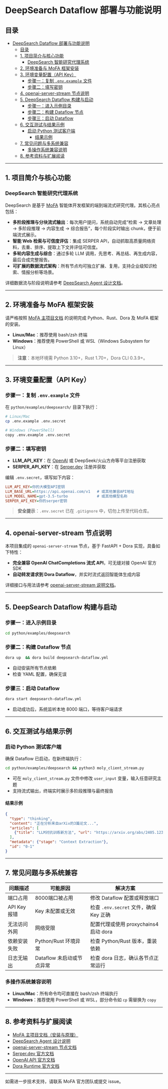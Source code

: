 
# DeepSearch Dataflow 部署与功能说明

## 目录

- [DeepSearch Dataflow 部署与功能说明](#deepsearch-dataflow-部署与功能说明)
  - [目录](#目录)
  - [1. 项目简介与核心功能](#1-项目简介与核心功能)
    - [DeepSearch 智能研究代理系统](#deepsearch-智能研究代理系统)
  - [2. 环境准备与 MoFA 框架安装](#2-环境准备与-mofa-框架安装)
  - [3. 环境变量配置（API Key）](#3-环境变量配置api-key)
    - [步骤一：复制 `.env.example` 文件](#步骤一复制-envexample-文件)
    - [步骤二：填写密钥](#步骤二填写密钥)
  - [4. openai-server-stream 节点说明](#4-openai-server-stream-节点说明)
  - [5. DeepSearch Dataflow 构建与启动](#5-deepsearch-dataflow-构建与启动)
    - [步骤一：进入示例目录](#步骤一进入示例目录)
    - [步骤二：构建 Dataflow 节点](#步骤二构建-dataflow-节点)
    - [步骤三：启动 Dataflow](#步骤三启动-dataflow)
  - [6. 交互测试与结果示例](#6-交互测试与结果示例)
    - [启动 Python 测试客户端](#启动-python-测试客户端)
      - [结果示例](#结果示例)
  - [7. 常见问题与多系统兼容](#7-常见问题与多系统兼容)
    - [多操作系统兼容说明](#多操作系统兼容说明)
  - [8. 参考资料与扩展阅读](#8-参考资料与扩展阅读)

---

## 1. 项目简介与核心功能

### DeepSearch 智能研究代理系统

DeepSearch 是基于 [MoFA](../../README.md) 智能体开发框架的端到端流式研究代理。其核心亮点包括：

- **多阶段推理与分块流式输出**：每次用户提问，系统自动完成“检索 → 文章处理 → 多阶段推理 → 内容生成 → 综合报告”，每个阶段实时输出 chunk，便于前端流式展示。
- **智能 Web 检索与可信度评估**：集成 SERPER API，自动抓取高质量网络资料，去重、排序、提取上下文并评估可信度。
- **多轮内容生成与综合**：通过多轮 LLM 调用，先思考、再总结、再生成内容，最后合成完整报告。
- **可扩展的数据流式架构**：所有节点均可独立扩展、复用，支持企业级知识检索、情报分析等场景。

详细数据流与阶段说明请参考 [DeepSearch Agent 设计文档](../../agent-hub/deep-search/README.md)。

---

## 2. 环境准备与 MoFA 框架安装

请严格按照 [MoFA 主项目文档](../../README.md) 的说明完成 Python、Rust、Dora 及 MoFA 框架的安装。

- **Linux/Mac**：推荐使用 bash/zsh 终端
- **Windows**：推荐使用 PowerShell 或 WSL（Windows Subsystem for Linux）

> **注意**：本地环境需 Python 3.10+，Rust 1.70+，Dora CLI 0.3.9+。

---

## 3. 环境变量配置（API Key）

### 步骤一：复制 `.env.example` 文件

在 `python/examples/deepsearch/` 目录下执行：

```bash
# Linux/Mac
cp .env.example .env.secret

# Windows (PowerShell)
copy .env.example .env.secret
```

### 步骤二：填写密钥

- **LLM_API_KEY**：在 [OpenAI](https://platform.openai.com/account/api-keys) 或 DeepSeek/火山方舟等平台注册获取
- **SERPER_API_KEY**：在 [Serper.dev](https://serper.dev/) 注册并获取

编辑 `.env.secret`，填写如下内容：

```ini
LLM_API_KEY=你的大模型API密钥
LLM_BASE_URL=https://api.openai.com/v1   # 或其他兼容API地址
LLM_MODEL_NAME=gpt-3.5-turbo             # 或其他模型名称
SERPER_API_KEY=你的serper密钥
```

> **安全提示**：`.env.secret` 已在 `.gitignore` 中，切勿上传至代码仓库。

---

## 4. openai-server-stream 节点说明

本项目集成的 `openai-server-stream` 节点，基于 FastAPI + Dora 实现，具备如下特性：

- **完全兼容 OpenAI ChatCompletions 流式 API**，可无缝对接 OpenAI 官方 SDK
- **自动转发请求到 Dora Dataflow**，并实时流式返回智能体生成内容

详细接口与用法请参考 [openai-server-stream 说明文档](../../node-hub/openai-server-stream/README.md)。

---

## 5. DeepSearch Dataflow 构建与启动

### 步骤一：进入示例目录

```bash
cd python/examples/deepsearch
```

### 步骤二：构建 Dataflow 节点

```bash
dora up  && dora build deepsearch-dataflow.yml
```

- 自动安装所有节点依赖
- 检查 YAML 配置，确保无误

### 步骤三：启动 Dataflow

```bash
dora start deepsearch-dataflow.yml
```

- 启动成功后，系统监听本地 8000 端口，等待客户端请求

---

## 6. 交互测试与结果示例

### 启动 Python 测试客户端

确保 Dataflow 已启动，在新终端执行：

```bash
cd python/examples/deepsearch && python3 moly_client_stream.py
```

- 可在 `moly_client_stream.py` 文件中修改 `user_input` 变量，输入任意研究主题
- 支持流式输出，终端实时展示多阶段推理与最终报告

#### 结果示例

```json
{
  "type": "thinking",
  "content": "正在分析来自arXiv的3篇论文...",
  "articles": [
    {"title": "LLM对抗训练新方法", "url": "https://arxiv.org/abs/2405.12345", "relevance": 0.95}
  ],
  "metadata": {"stage": "Context Extraction"},
  "id": "0-1"
}
```


---

## 7. 常见问题与多系统兼容

| 问题描述 | 可能原因 | 解决方案 |
|----------|----------|----------|
| 端口占用 | 8000端口被占用 | 修改 Dataflow 配置或释放端口 |
| API Key 报错 | Key 未配置或无效 | 检查 `.env.secret` 文件，确保 Key 正确 |
| 无法访问外网 | 网络受限 | 配置代理或使用 proxychains4 启动 dora |
| 依赖安装失败 | Python/Rust 环境异常 | 检查 Python/Rust 版本，重装依赖 |
| 日志无输出 | Dataflow 未启动或节点异常 | 检查 dora 日志，确认各节点正常运行 |

### 多操作系统兼容说明

- **Linux/Mac**：所有命令均可直接在 bash/zsh 终端执行
- **Windows**：推荐使用 PowerShell 或 WSL，部分命令如 `cp` 需替换为 `copy`

---

## 8. 参考资料与扩展阅读

- [MoFA 主项目文档（安装与原理）](../README.md)
- [DeepSearch Agent 设计说明](../../agent-hub/deep-search/README.md)
- [openai-server-stream 节点文档](../../node-hub/openai-server-stream/README.md)
- [Serper.dev 官方文档](https://serper.dev/)
- [OpenAI API 官方文档](https://platform.openai.com/docs/api-reference)
- [Dora Runtime 官方文档](https://dora-rs.ai/)

---

如需进一步技术支持，请联系 MoFA 官方团队或提交 issue。


